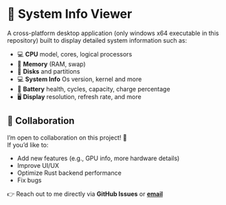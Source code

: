 # 🔋 System Info Viewer

A cross-platform desktop application (only windows x64 executable in this repository) built to display detailed system information such as:

- 💻 **CPU** model, cores, logical processors  
- 🧠 **Memory** (RAM, swap)  
- 💾 **Disks** and partitions
- 💻 **System Info** Os version, kernel and more
- 🔋 **Battery** health, cycles, capacity, charge percentage  
- 🖥️ **Display** resolution, refresh rate, and more


## 👥 Collaboration

I’m open to collaboration on this project! 🚀  
If you’d like to:  
- Add new features (e.g., GPU info, more hardware details)  
- Improve UI/UX  
- Optimize Rust backend performance  
- Fix bugs  

👉 Reach out to me directly via **GitHub Issues** or **[email](mailto:abdelouahab.aourar@gmail.com)**  
